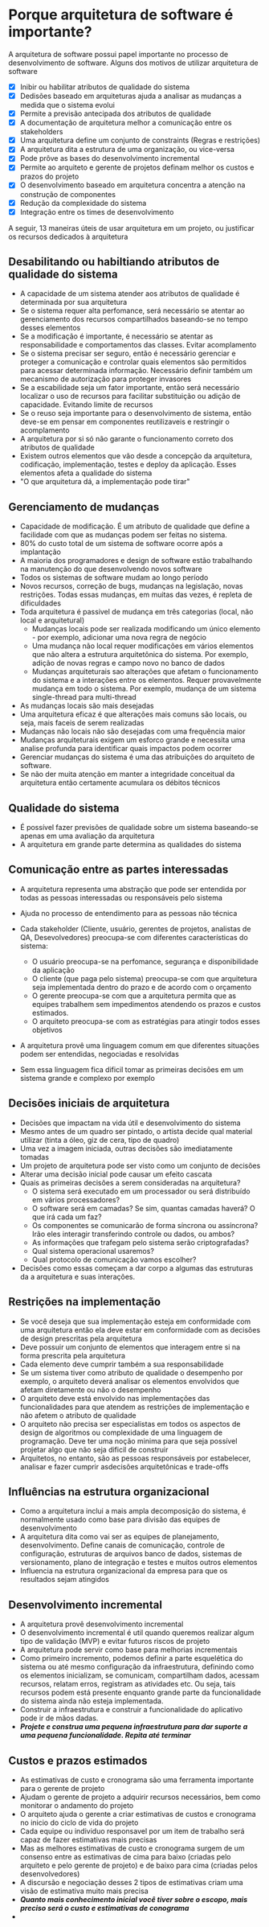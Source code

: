 # Porque arquitetura de software é importante?

A arquitetura de software possui papel importante no processo de desenvolvimento de software. Alguns dos motivos de utilizar arquitetura de software

- [x] Inibir ou habilitar atributos de qualidade do sistema
- [x] Dedisões baseado em arquiteturas ajuda a analisar as mudanças a medida que o sistema evolui
- [x] Permite a previsão antecipada dos atributos de qualidade
- [x] A documentação de arquitetura melhor a comunicação entre os stakeholders
- [x] Uma arquitetura define um conjunto de constraints (Regras e restrições)
- [x] A arquitetura dita a estrutura de uma organização, ou vice-versa
- [x] Pode prôve as bases do desenvolvimento incremental
- [x] Permite ao arquiteto e gerente de projetos definam melhor os custos e prazos do projeto
- [x] O desenvolvimento baseado em arquitetura concentra a atenção na construção de componentes
- [x] Redução da complexidade do sistema
- [x] Integração entre os times de desenvolvimento

A seguir, 13 maneiras úteis de usar arquitetura em um projeto, ou justificar os recursos dedicados à arquitetura

## Desabilitando ou habiltiando atributos de qualidade do sistema

- A capacidade de um sistema atender aos atributos de qualidade é determinada por sua arquitetura
- Se o sistema requer alta perfomance, será necessário se atentar ao gerenciamento dos recursos compartilhados baseando-se no tempo desses elementos
- Se a modificação é importante, é necessário se atentar as responsabilidade e comportamentos das classes. Evitar acomplamento
- Se o sistema precisar ser seguro, então é necessário gerenciar e proteger a comunicação e controlar quais elementos são permitidos para acessar determinada informação. Necessário definir também um mecanismo de autorização para proteger invasores
- Se a escabilidade seja um fator importante, então será necessário localizar o uso de recursos para facilitar substituição ou adição de capacidade. Evitando limite de recursos
- Se o reuso seja importante para o desenvolvimento de sistema, então deve-se em pensar em componentes reutilizaveis e restringir o acomplamento
- A arquitetura por si só não garante o funcionamento correto dos atributos de qualidade
- Existem outros elementos que vão desde a concepção da arquitetura, codificação, implementação, testes e deploy da aplicação. Esses elementos afeta a qualidade do sistema
- "O que arquitetura dá, a implementação pode tirar"

## Gerenciamento de mudanças

- Capacidade de modificação. É um atributo de qualidade que define a facilidade com que as mudanças podem ser feitas no sistema.
- 80% do custo total de um sistema de software ocorre após a implantação
- A maioria dos programadores e design de software estão trabalhando na manutenção do que desenvolvendo novos software
- Todos os sistemas de software mudam ao longo período
- Novos recursos, correção de bugs, mudanças na legislação, novas restrições. Todas essas mudanças, em muitas das vezes, é repleta de dificuldades
- Toda arquitetura é passivel de mudança em três categorias (local, não local e arquitetural)
  - Mudanças locais pode ser realizada modificando um único elemento - por exemplo, adicionar uma nova regra de negócio
  - Uma mudança não local requer modificações em vários elementos que não altera a estrutura arquitetônica do sistema. Por exemplo, adição de novas regras e campo novo no banco de dados
  - Mudanças arquiteturais sao alterações que afetam o funcionamento do sistema e a interações entre os elementos. Requer provavelmente mudança em todo o sistema. Por exemplo, mudança de um sistema single-thread para multi-thread
- As mudanças locais são mais desejadas
- Uma arquitetura eficaz é que alterações mais comuns são locais, ou seja, mais faceis de serem realizadas
- Mudanças não locais não são desejadas com uma frequência maior
- Mudanças arquiteturais exigem um esforco grande e necessita uma analise profunda para identificar quais impactos podem ocorrer
- Gerenciar mudanças do sistema é uma das atribuições do arquiteto de software.
- Se não der muita atenção em manter a integridade conceitual da arquitetura então certamente acumulara os débitos técnicos

## Qualidade do sistema

- É possível fazer previsões de qualidade sobre um sistema baseando-se apenas em uma avaliação da arquitetura
- A arquitetura em grande parte determina as qualidades do sistema

## Comunicação entre as partes interessadas

- A arquitetura representa uma abstração que pode ser entendida por todas as pessoas interessadas ou responsáveis pelo sistema
- Ajuda no processo de entendimento para as pessoas não técnica
- Cada stakeholder (Cliente, usuário, gerentes de projetos, analistas de QA, Desevolvedores) preocupa-se com diferentes características do sistema:
  - O usuário preocupa-se na perfomance, segurança e disponibilidade da aplicação
  - O cliente (que paga pelo sistema) preocupa-se com que arquitetura seja implementada dentro do prazo e de acordo com o orçamento
  - O gerente preocupa-se com que a arquitetura permita que as equipes trabalhem sem impedimentos atendendo os prazos e custos estimados.
  - O arquiteto preocupa-se com as estratégias para atingir todos esses objetivos

- A arquitetura provê uma linguagem comum em que diferentes situações podem ser entendidas, negociadas e resolvidas
- Sem essa linguagem fica dificil tomar as primeiras decisões em um sistema grande e complexo por exemplo

## Decisões iniciais de arquitetura

- Decisões que impactam na vida útil e desenvolvimento do sistema
- Mesmo antes de um quadro ser pintado, o artista decide qual material utilizar (tinta a óleo, giz de cera, tipo de quadro)
- Uma vez a imagem iniciada, outras decisões são imediatamente tomadas
- Um projeto de arquitetura pode ser visto como um conjunto de decisões
- Alterar uma decisão inicial pode causar um efeito cascata
- Quais as primeiras decisões a serem consideradas na arquitetura?
  - O sistema será executado em um processador ou será distribuído em vários processadores? 
  - O software será em camadas? Se sim, quantas camadas haverá? O que irá cada um faz?
  - Os componentes se comunicarão de forma síncrona ou assíncrona? Irão eles interagir transferindo controle ou dados, ou ambos?
  - As informações que trafegam pelo sistema serão criptografadas?
  - Qual sistema operacional usaremos?
  - Qual protocolo de comunicação vamos escolher?
- Decisões como essas começam a dar corpo a algumas das estruturas da a arquitetura e suas interações.

## Restrições na implementação

- Se você deseja que sua implementação esteja em conformidade com uma arquitetura então ela deve estar em conformidade com as decisões de design prescritas pela arquitetura
- Deve possuir um conjunto de elementos que interagem entre si na forma prescrita pela arquitetura
- Cada elemento deve cumprir também a sua responsabilidade
- Se um sistema tiver como atributo de qualidade o desempenho por exemplo, o arquiteto deverá analisar os elementos envolvidos que afetam diretamente ou não o desempenho
- O arquiteto deve está envolvido nas implementações das funcionalidades para que atendem as restrições de implementação e não afetem o atributo de qualidade
- O arquiteto não precisa ser especialistas em todos os aspectos de design de algoritmos ou complexidade de uma linguagem de programação. Deve ter uma noção minima para que seja possível projetar algo que não seja dificil de construir
- Arquitetos, no entanto, são as pessoas responsáveis por estabelecer, analisar e fazer cumprir asdecisões arquitetônicas e trade-offs

## Influências na estrutura organizacional

- Como a arquitetura inclui a mais ampla decomposição do sistema, é normalmente usado como base para divisão das equipes de desenvolvimento
- A arquitetura dita como vai ser as equipes de planejamento, desenvolvimento. Define canais de comunicação, controle de configuração, estruturas de arquivos banco de dados, sistemas de versionamento, plano de integração e testes e muitos outros elementos
- Influencia na estrutura organizacional da empresa para que os resultados sejam atingidos

## Desenvolvimento incremental

- A arquitetura provê desenvolvimento incremental
- O desenvolvimento incremental é util quando queremos realizar algum tipo de validação (MVP) e evitar futuros riscos de projeto
- A arquitetura pode servir como base para melhorias incrementais
- Como primeiro incremento, podemos definir a parte esquelética do sistema ou até mesmo configuração da infraestrutura, definindo como os elementos inicializam, se comunicam, compartilham dados, acessam recursos, relatam erros, registram as atividades etc. Ou seja, tais recursos podem está presente enquanto grande parte da funcionalidade do sistema ainda não esteja implementada.
- Construir a infraestrutura e construir a funcionalidade do aplicativo pode ir de mãos dadas.
- ***Projete e construa uma pequena infraestrutura para dar suporte a uma pequena funcionalidade. Repita até terminar***

## Custos e prazos estimados

- As estimativas de custo e cronograma são uma ferramenta importante para o gerente de projeto
- Ajudam o gerente de projeto a adquirir recursos necessários, bem como monitorar o andamento do projeto
- O arquiteto ajuda o gerente a criar estimativas de custos e cronograma no inicio do ciclo de vida do projeto
- Cada equipe ou individuo responsavel por um item de trabalho será capaz de fazer estimativas mais precisas
- Mas as melhores estimativas de custo e cronograma surgem de um consenso entre as estimativas de cima para baixo (criadas pelo arquiteto e pelo
gerente de projeto) e de baixo para cima (criadas pelos desenvolvedores)
- A discursão e negociação desses 2 tipos de estimativas criam uma visão de estimativa muito mais precisa
- ***Quanto mais conhecimento inicial você tiver sobre o escopo, mais preciso será o custo e estimativas de conograma***
- 
